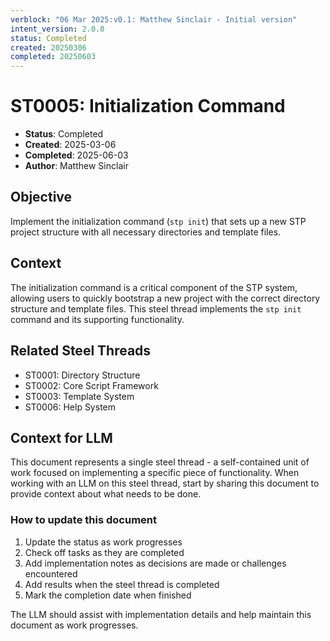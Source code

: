 ```yaml
---
verblock: "06 Mar 2025:v0.1: Matthew Sinclair - Initial version"
intent_version: 2.0.0
status: Completed
created: 20250306
completed: 20250603
---
```

# ST0005: Initialization Command

- **Status**: Completed
- **Created**: 2025-03-06
- **Completed**: 2025-06-03
- **Author**: Matthew Sinclair

## Objective

Implement the initialization command (`stp init`) that sets up a new STP project structure with all necessary directories and template files.

## Context

The initialization command is a critical component of the STP system, allowing users to quickly bootstrap a new project with the correct directory structure and template files. This steel thread implements the `stp init` command and its supporting functionality.

## Related Steel Threads

- ST0001: Directory Structure
- ST0002: Core Script Framework
- ST0003: Template System
- ST0006: Help System

## Context for LLM

This document represents a single steel thread - a self-contained unit of work focused on implementing a specific piece of functionality. When working with an LLM on this steel thread, start by sharing this document to provide context about what needs to be done.

### How to update this document

1. Update the status as work progresses
2. Check off tasks as they are completed
3. Add implementation notes as decisions are made or challenges encountered
4. Add results when the steel thread is completed
5. Mark the completion date when finished

The LLM should assist with implementation details and help maintain this document as work progresses.
